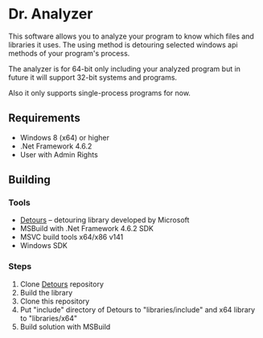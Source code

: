 # Dr. Analyzer
This software allows you to analyze your program to know which files and libraries it uses. The using method is detouring selected windows api methods of your program's process.

The analyzer is for 64-bit only including your analyzed program but in future it will support 32-bit systems and programs.

Also it only supports single-process programs for now.

## Requirements
  + Windows 8 (x64) or higher
  + .Net Framework 4.6.2
  + User with Admin Rights
  
## Building
### Tools

  + [Detours](https://github.com/microsoft/detours) – detouring library developed by Microsoft
  + MSBuild with .Net Framework 4.6.2 SDK
  + MSVC build tools x64/x86 v141
  + Windows SDK

### Steps

  1) Clone [Detours](https://github.com/microsoft/detours) repository
  2) Build the library
  3) Clone this repository
  3) Put "include" directory of Detours to "libraries/include" and x64 library to "libraries/x64"
  4) Build solution with MSBuild
